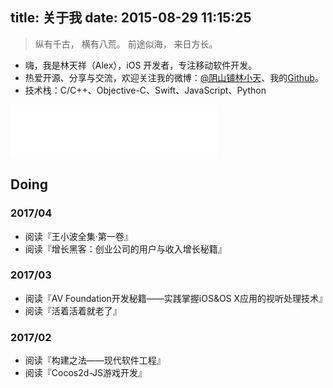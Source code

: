 title: 关于我
date: 2015-08-29 11:15:25
---

> 纵有千古，
> 横有八荒。
> 前途似海，
> 来日方长。

* 嗨，我是林天祥（Alex），iOS 开发者，专注移动软件开发。
* 热爱开源、分享与交流，欢迎关注我的微博：[@阴山铺林小天](http://weibo.com/iwillcomeback)、我的[Github](https://github.com/chaoskyme)。
* 技术栈：C/C++、Objective-C、Swift、JavaScript、Python

<iframe frameborder="no" border="0" marginwidth="0" marginheight="0" width=330 height=86 src="//music.163.com/outchain/player?type=2&id=28461702&auto=1&height=66"></iframe>

## Doing

### 2017/04
* 阅读『王小波全集·第一卷』
* 阅读『增长黑客：创业公司的用户与收入增长秘籍』

### 2017/03
* 阅读『AV Foundation开发秘籍——实践掌握iOS&OS X应用的视听处理技术』
* 阅读『活着活着就老了』

### 2017/02
* 阅读『构建之法——现代软件工程』
* 阅读『Cocos2d-JS游戏开发』

